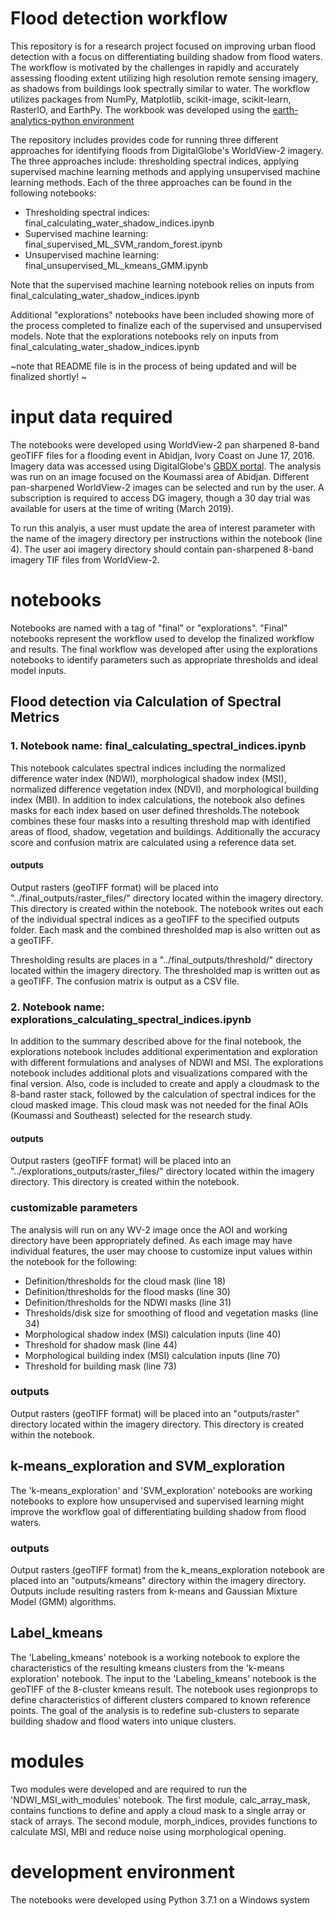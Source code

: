 # Flood detection workflow

This repository is for a research project focused on improving urban flood detection with a focus on differentiating building shadow from flood waters. The workflow is motivated by the challenges in rapidly and accurately assessing flooding extent utilizing high resolution remote sensing imagery, as shadows from buildings look spectrally similar to water. The workflow utilizes packages from NumPy, Matplotlib, scikit-image, scikit-learn, RasterIO, and EarthPy. The workbook was developed using the [earth-analytics-python environment](https://github.com/earthlab/earth-analytics-python-env)

The repository includes provides code for running three different approaches for identifying floods from DigitalGlobe's WorldView-2 imagery. The three approaches include: thresholding spectral indices, applying supervised machine learning methods and applying unsupervised machine learning methods. Each of the three approaches can be found in the following notebooks:

- Thresholding spectral indices: final_calculating_water_shadow_indices.ipynb
- Supervised machine learning: final_supervised_ML_SVM_random_forest.ipynb
- Unsupervised machine learning: final_unsupervised_ML_kmeans_GMM.ipynb

Note that the supervised machine learning notebook relies on inputs from final_calculating_water_shadow_indices.ipynb

Additional "explorations" notebooks have been included showing more of the process completed to finalize each of the supervised and unsupervised models. Note that the explorations notebooks rely on inputs from final_calculating_water_shadow_indices.ipynb

~note that README file is in the process of being updated and will be finalized shortly! ~

# input data required

The notebooks were developed using WorldView-2 pan sharpened 8-band geoTIFF files for a flooding event in Abidjan, Ivory Coast on June 17, 2016. Imagery data was accessed using DigitalGlobe's [GBDX portal](https://platform.digitalglobe.com/gbdx/). The analysis was run on an image focused on the Koumassi area of Abidjan. Different pan-sharpened WorldView-2 images can be selected and run by the user. A subscription is required to access DG imagery, though a 30 day trial was available for users at the time of writing (March 2019). 

To run this analyis, a user must update the area of interest parameter with the name of the imagery directory per instructions within the notebook (line 4). The user aoi imagery directory should contain pan-sharpened 8-band imagery TIF files from WorldView-2. 

# notebooks

Notebooks are named with a tag of "final" or "explorations". "Final" notebooks represent the workflow used to develop the finalized workflow and results. The final workflow was developed after using the explorations notebooks to identify parameters such as appropriate thresholds and ideal model inputs. 

## Flood detection via Calculation of Spectral Metrics

### 1. Notebook name: final_calculating_spectral_indices.ipynb

This notebook calculates spectral indices including the normalized difference water index (NDWI), morphological shadow index (MSI), normalized difference vegetation index (NDVI), and morphological building index (MBI). In addition to index calculations, the notebook also defines masks for each index based on user defined thresholds.The notebook combines these four masks into a resulting threshold map with identified areas of flood, shadow, vegetation and buildings. Additionally the accuracy score and confusion matrix are calculated using a reference data set. 

#### outputs
Output rasters (geoTIFF format) will be placed into  "../final_outputs/raster_files/" directory located within the imagery directory. This directory is created within the notebook. The notebook writes out each of the individual spectral indices as a geoTIFF to the specified outputs folder. Each mask and the combined thresholded map is also written out as a geoTIFF. 

Thresholding results are places in a "../final_outputs/threshold/" directory located within the imagery directory. The thresholded map is written out as a geoTIFF. The confusion matrix is output as a CSV file. 

### 2. Notebook name: explorations_calculating_spectral_indices.ipynb

In addition to the summary described above for the final notebook, the explorations notebook includes additional experimentation and exploration with different formulations and analyses of NDWI and MSI. The explorations notebook includes additional plots and visualizations compared with the final version. Also, code is included to create and apply a cloudmask to the 8-band raster stack, followed by the calculation of spectral indices for the cloud  masked image. This cloud mask was not needed for the final AOIs (Koumassi and Southeast) selected for the research study. 

#### outputs
Output rasters (geoTIFF format) will be placed into an "../explorations_outputs/raster_files/" directory located within the imagery directory. This directory is created within the notebook.

### customizable parameters

The analysis will run on any WV-2 image once the AOI and working directory have been appropriately defined. As each image may have individual features, the user may choose to customize input values within the notebook for the following:
- Definition/thresholds for the cloud mask (line 18)
- Definition/thresholds for the flood masks (line 30)
- Definition/thresholds for the NDWI masks (line 31)
- Thresholds/disk size for smoothing of flood and vegetation masks (line 34)
- Morphological shadow index (MSI) calculation inputs (line 40)
- Threshold for shadow mask (line 44)
- Morphological building index (MSI) calculation inputs (line 70)
- Threshold for building mask (line 73)

### outputs

Output rasters (geoTIFF format) will be placed into an "outputs/raster" directory located within the imagery directory. This directory is created within the notebook. 

## k-means_exploration and SVM_exploration

The 'k-means_exploration' and 'SVM_exploration' notebooks are working notebooks to explore how unsupervised and supervised learning might improve the workflow goal of differentiating building shadow from flood waters. 

### outputs

Output rasters (geoTIFF format) from the k_means_exploration notebook are placed into an "outputs/kmeans" directory within the imagery directory. Outputs include resulting rasters from k-means and Gaussian Mixture Model (GMM) algorithms. 

## Label_kmeans 
The 'Labeling_kmeans' notebook is a working notebook to explore the characteristics of the resulting kmeans clusters from the 'k-means exploration' notebook. The input to the 'Labeling_kmeans' notebook is the geoTIFF of the 8-cluster kmeans result. The notebook uses regionprops to define characteristics of different clusters compared to known reference points. The goal of the analysis is to redefine sub-clusters to separate building shadow and flood waters into unique clusters. 

# modules
Two modules were developed and are required to run the 'NDWI_MSI_with_modules' notebook. The first module, calc_array_mask, contains functions to define and apply a cloud mask to a single array or stack of arrays. The second module, morph_indices, provides functions to calculate MSI, MBI and reduce noise using morphological opening. 

# development environment
The notebooks were developed using Python 3.7.1 on a Windows system
